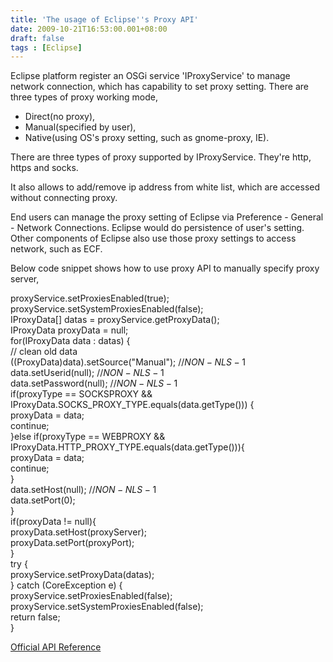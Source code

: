 ```yaml
---
title: 'The usage of Eclipse''s Proxy API'
date: 2009-10-21T16:53:00.001+08:00
draft: false
tags : [Eclipse]
---
```


Eclipse platform register an OSGi service 'IProxyService' to manage network connection, which has capability to set proxy setting. There are three types of proxy working mode,

*   Direct(no proxy),
*   Manual(specified by user),
*   Native(using OS's proxy setting, such as gnome-proxy, IE).

There are three types of proxy supported by IProxyService. They're http, https and socks.

It also allows to add/remove ip address from white list, which are accessed without connecting proxy.

End users can manage the proxy setting of Eclipse via Preference - General - Network Connections. Eclipse would do persistence of user's setting. Other components of Eclipse also use those proxy settings to access network, such as ECF.

Below code snippet shows how to use proxy API to manually specify proxy server,

 proxyService.setProxiesEnabled(true);  
    proxyService.setSystemProxiesEnabled(false);    
    IProxyData\[\] datas = proxyService.getProxyData();    
    IProxyData proxyData = null;    
    for(IProxyData data : datas) {     
        // clean old data     
        ((ProxyData)data).setSource("Manual"); //$NON-NLS-1$     
        data.setUserid(null); //$NON-NLS-1$     
        data.setPassword(null); //$NON-NLS-1$     
        if(proxyType == SOCKSPROXY && IProxyData.SOCKS\_PROXY\_TYPE.equals(data.getType())) {  
           proxyData = data;      
           continue;     
        }else if(proxyType == WEBPROXY && IProxyData.HTTP\_PROXY\_TYPE.equals(data.getType())){  
           proxyData = data;      
           continue;     
        }     
        data.setHost(null); //$NON-NLS-1$     
        data.setPort(0);        
      }    
      if(proxyData != null){     
          proxyData.setHost(proxyServer);     
          proxyData.setPort(proxyPort);    
      }    
      try {     
         proxyService.setProxyData(datas);    
      } catch (CoreException e) {     
         proxyService.setProxiesEnabled(false);     
         proxyService.setSystemProxiesEnabled(false);     
         return false;    
 } 

[Official API Reference](http://help.eclipse.org/galileo/index.jsp?topic=/org.eclipse.platform.doc.isv/reference/api/org/eclipse/core/net/proxy/IProxyService.html)